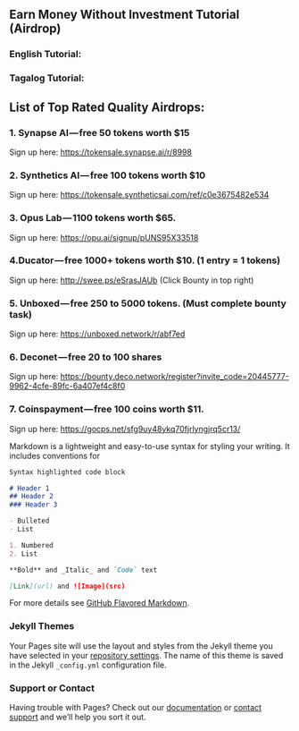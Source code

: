 ## Earn Money Without Investment Tutorial (Airdrop)

### English Tutorial:

### Tagalog Tutorial: 

## List of Top Rated Quality Airdrops:

### 1. Synapse AI — free 50 tokens worth $15
Sign up here: https://tokensale.synapse.ai/r/8998

### 2. Synthetics AI — free 100 tokens worth $10
Sign up here: https://tokensale.syntheticsai.com/ref/c0e3675482e534

### 3. Opus Lab — 1100 tokens worth $65.
Sign up here: https://opu.ai/signup/pUNS95X33518

### 4.Ducator — free 1000+ tokens worth $10. (1 entry = 1 tokens)
Sign up here: http://swee.ps/eSrasJAUb (Click Bounty in top right)

 ### 5. Unboxed — free 250 to 5000 tokens. (Must complete bounty task)
Sign up here: https://unboxed.network/r/abf7ed

### 6. Deconet — free 20 to 100 shares
Sign up here: https://bounty.deco.network/register?invite_code=20445777-9962-4cfe-89fc-6a407ef4c8f0

### 7. Coinspayment — free 100 coins worth $11.
Sign up here: https://gocps.net/sfg9uy48ykq70fjrlyngjrq5cr13/

Markdown is a lightweight and easy-to-use syntax for styling your writing. It includes conventions for

```markdown
Syntax highlighted code block

# Header 1
## Header 2
### Header 3

- Bulleted
- List

1. Numbered
2. List

**Bold** and _Italic_ and `Code` text

[Link](url) and ![Image](src)
```

For more details see [GitHub Flavored Markdown](https://guides.github.com/features/mastering-markdown/).

### Jekyll Themes

Your Pages site will use the layout and styles from the Jekyll theme you have selected in your [repository settings](https://github.com/cryptobangers/cryptobangers.github.io/settings). The name of this theme is saved in the Jekyll `_config.yml` configuration file.

### Support or Contact

Having trouble with Pages? Check out our [documentation](https://help.github.com/categories/github-pages-basics/) or [contact support](https://github.com/contact) and we’ll help you sort it out.
